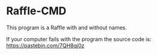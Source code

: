 # Raffle-CMD
This program is a Raffle with and without names.

If your computer fails with the program the source code is: https://pastebin.com/7QH8qj0z
